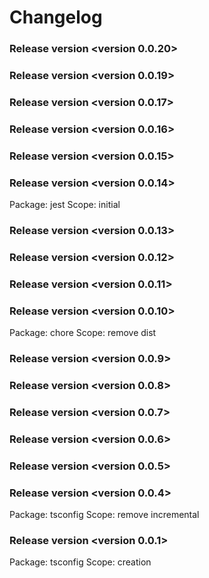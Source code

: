 # Changelog

### Release version <version 0.0.20>

### Release version <version 0.0.19>

### Release version <version 0.0.17>

### Release version <version 0.0.16>

### Release version <version 0.0.15>

### Release version <version 0.0.14>
Package: jest 
Scope: initial

### Release version <version 0.0.13>

### Release version <version 0.0.12>

### Release version <version 0.0.11>

### Release version <version 0.0.10>

Package: chore
Scope: remove dist

### Release version <version 0.0.9>

### Release version <version 0.0.8>

### Release version <version 0.0.7>

### Release version <version 0.0.6>

### Release version <version 0.0.5>

### Release version <version 0.0.4>

Package: tsconfig
Scope: remove incremental

### Release version <version 0.0.1>

Package: tsconfig
Scope: creation
